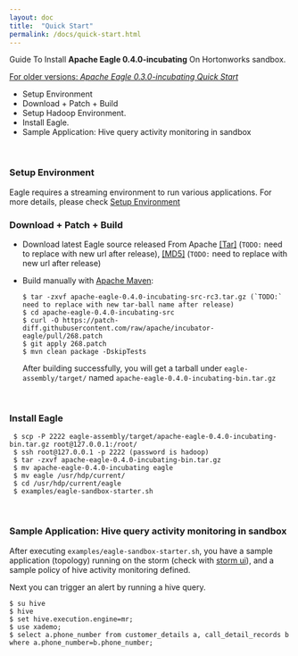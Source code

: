 ```yaml
---
layout: doc
title:  "Quick Start" 
permalink: /docs/quick-start.html
---
```


Guide To Install **Apache Eagle 0.4.0-incubating** On Hortonworks sandbox. 

[For older versions: _Apache Eagle 0.3.0-incubating Quick Start_](/docs/quick-start-0.3.0.html)

* Setup Environment
* Download + Patch + Build
* Setup Hadoop Environment.
* Install Eagle.
* Sample Application: Hive query activity monitoring in sandbox
<br/>

### **Setup Environment**
Eagle requires a streaming environment to run various applications. For more details, please check [Setup Environment](/docs/deployment-env.html)
<br/>

### **Download + Patch + Build**
* Download latest Eagle source released From Apache [[Tar]](https://dist.apache.org/repos/dist/dev/incubator/eagle/0.4.0-incubating-rc3/apache-eagle-0.4.0-incubating-src-rc3.tar.gz) (`TODO:` need to replace with new url after release), [[MD5]](https://dist.apache.org/repos/dist/dev/incubator/eagle/0.4.0-incubating-rc3/apache-eagle-0.4.0-incubating-src-rc3.tar.gz.md5) (`TODO:` need to replace with new url after release)
* Build manually with [Apache Maven](https://maven.apache.org/):

	  $ tar -zxvf apache-eagle-0.4.0-incubating-src-rc3.tar.gz (`TODO:` need to replace with new tar-ball name after release)
	  $ cd apache-eagle-0.4.0-incubating-src 
	  $ curl -O https://patch-diff.githubusercontent.com/raw/apache/incubator-eagle/pull/268.patch
	  $ git apply 268.patch
	  $ mvn clean package -DskipTests

	After building successfully, you will get a tarball under `eagle-assembly/target/` named `apache-eagle-0.4.0-incubating-bin.tar.gz`
<br/>

### **Install Eagle**
    
     $ scp -P 2222 eagle-assembly/target/apache-eagle-0.4.0-incubating-bin.tar.gz root@127.0.0.1:/root/
     $ ssh root@127.0.0.1 -p 2222 (password is hadoop)
     $ tar -zxvf apache-eagle-0.4.0-incubating-bin.tar.gz
     $ mv apache-eagle-0.4.0-incubating eagle
     $ mv eagle /usr/hdp/current/
     $ cd /usr/hdp/current/eagle
     $ examples/eagle-sandbox-starter.sh

<br/>

### **Sample Application: Hive query activity monitoring in sandbox**
After executing `examples/eagle-sandbox-starter.sh`, you have a sample application (topology) running on the storm (check with [storm ui](http://sandbox.hortonworks.com:8744/index.html)), and a sample policy of hive activity monitoring defined.

Next you can trigger an alert by running a hive query.

~~~
$ su hive
$ hive
$ set hive.execution.engine=mr;
$ use xademo;
$ select a.phone_number from customer_details a, call_detail_records b where a.phone_number=b.phone_number;
~~~
<br/>

